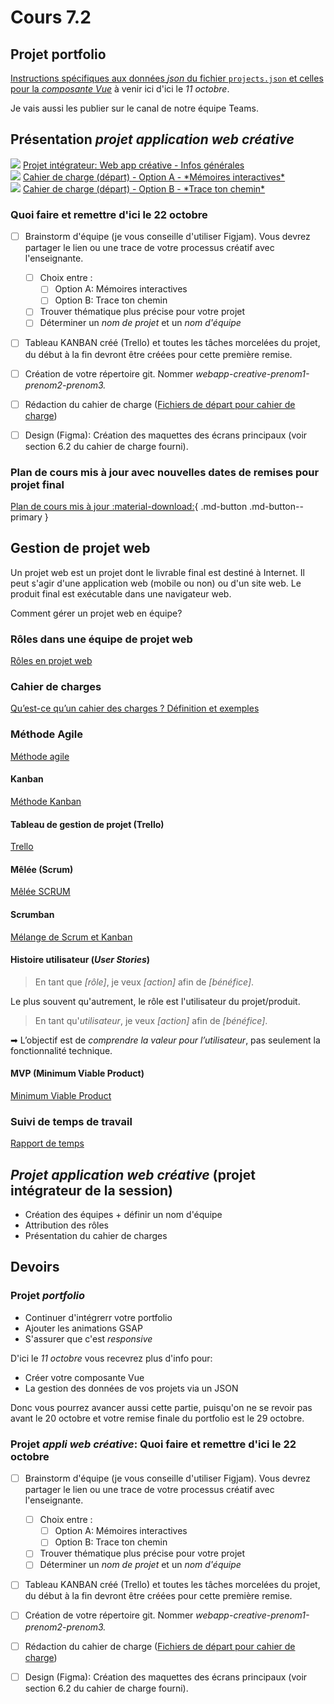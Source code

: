# Cours 7.2
<!-- 
merc. 8 octobre : dernier cours avant la semaine de rattrapage, après on se revoit le 20 octobre.
-->

<!-- 
Portfolio: Attention, je ne leur ai pas encore donné de consigne pour leur composante vue du portfolio et au retour, ils n'ont que 10 jours restant pour finaliser... faudrait que je leur envoie les instructions aujourd'hui mais... c'est too much avec le projet intégrateur à prep... au piiiiire, je leur dit qu'ils vont recevoir les instructions d'ici... le 11 octobre afin de leur permettre d'avancer pendant la semaine de "rattrapage"...

PRÉSENTATION DU PROJET INTÉGRATEUR
* Création des équipes
* Planification du projet: vous aurez 2 semaines mais n'attendez pas au prochain cours pour débuter car la remise sera 2 jours plus tard. Si vous commencez aujourd'hui, vous aveaz littéalement 14 jours..

COMMENT TRAVAILLER EN ÉQUIPE?
- Contrat de début de projet
...

GESTION DE PROJET 
* Cahier de charges 
* Kanban 
* Méthode Agile 
* Mêlée (Scrum) 
* Tableau de gestion de projet (Trello, GitHub Project ou autre) 
* Suivi de temps de travail 
* Création des équipes et des rôles

Git en équipe 
- Branches 
- Git Merge
- Gestion de conflits
-->

## Projet portfolio

[Instructions spécifiques aux données *json* du fichier `projects.json` et celles pour la *composante Vue*](./projets/portfolio.md#obligatoire-pour-web-5) à venir ici d'ici le *11 octobre*. 

Je vais aussi les publier sur le canal de notre équipe Teams.

## Présentation *projet application web créative*

<div class="class-content-link">
  <img src="./projets/assets/icon-creative-webapp.svg">
  <a href="./projets/appweb-creative/syllabus_guide_etudiant.html">Projet intégrateur: Web app créative - Infos générales</a>
</div>

<div class="class-content-link">
  <img src="./projets/assets/icon-creative-webapp.svg">
  <a href="./projets/appweb-creative/cahier_charges_memoires.html">Cahier de charge (départ) - Option A - *Mémoires interactives*</a>
</div>


<div class="class-content-link">
  <img src="./projets/assets/icon-creative-webapp.svg">
  <a href="./projets/appweb-creative/cahier_charges_chemin.html">Cahier de charge (départ) - Option B - *Trace ton chemin*</a>
</div>



### Quoi faire et remettre d'ici le 22 octobre

- [ ] Brainstorm d'équipe (je vous conseille d'utiliser Figjam). Vous devrez partager le lien ou une trace de votre processus créatif avec l'enseignante.
  - [ ] Choix entre :
    - [ ] Option A: Mémoires interactives
    - [ ] Option B: Trace ton chemin
  - [ ] Trouver thématique plus précise pour votre projet
  - [ ] Déterminer un *nom de projet* et un *nom d'équipe*

- [ ] Tableau KANBAN créé (Trello) et toutes les tâches morcelées du projet, du début à la fin devront être créées pour cette première remise.

- [ ] Création de votre répertoire git. Nommer *webapp-creative-prenom1-prenom2-prenom3.*

- [ ] Rédaction du cahier de charge ([Fichiers de départ pour cahier de charge](https://cmontmorency365-my.sharepoint.com/:f:/r/personal/mariem_ouellet_cmontmorency_qc_ca/Documents/01_cours/Cours%20Web%205%20-%20Projet%20Web/04_projets/02-appweb-creative/cahiers-de-charge-fichiers-depart?csf=1&web=1&e=FLBNRx))

- [ ] Design (Figma): Création des maquettes des écrans principaux (voir section 6.2 du cahier de charge fourni).


### Plan de cours mis à jour avec nouvelles dates de remises pour projet final

[Plan de cours mis à jour :material-download:](https://cmontmorency365-my.sharepoint.com/:b:/g/personal/mariem_ouellet_cmontmorency_qc_ca/EVMfkW5UxttFkK8D4Lg3Z7cBGXUX4_v1-7USGwyAbjmIRQ?e=NybgeQ){ .md-button .md-button--primary }


## Gestion de projet web

Un projet web est un projet dont le livrable final est destiné à Internet. Il peut s'agir d'une application web (mobile ou non) ou d'un site web. Le produit final est exécutable dans une navigateur web.

Comment gérer un projet web en équipe?

### Rôles dans une équipe de projet web

[Rôles en projet web](./gestion-projet/roles.md)

### Cahier de charges

[Qu’est-ce qu’un cahier des charges ? Définition et exemples](https://www.projectmanager.com/fr/cahier-des-charges)


### Méthode Agile

[Méthode agile](./gestion-projet/agile.md)

#### Kanban

[Méthode Kanban](https://tim-montmorency.com/timdoc/582-518MO/gestion-de-projet/kanban/)

#### Tableau de gestion de projet (Trello)

[Trello](https://tim-montmorency.com/timdoc/582-518MO/gestion-de-projet/trello/)

#### Mêlée (Scrum)

[Mêlée SCRUM](https://tim-montmorency.com/timdoc/582-518MO/gestion-de-projet/melee-scrum/)


#### Scrumban

[Mélange de Scrum et Kanban](./gestion-projet/scrumban.md)


#### Histoire utilisateur (*User Stories*)

> En tant que *[rôle]*, je veux *[action]* afin de *[bénéfice]*.

Le plus souvent qu'autrement, le rôle est l'utilisateur du projet/produit.

> En tant qu'*utilisateur*, je veux *[action]* afin de *[bénéfice]*.

➡ L’objectif est de *comprendre la valeur pour l’utilisateur*, pas seulement la fonctionnalité technique.

#### MVP (Minimum Viable Product)

[Minimum Viable Product](./gestion-projet/mvp.md)


### Suivi de temps de travail

[Rapport de temps](https://tim-montmorency.com/timdoc/582-518MO/gestion-de-projet/rapport-de-temps/)


## *Projet application web créative* (projet intégrateur de la session)

* Création des équipes + définir un nom d'équipe
* Attribution des rôles
* Présentation du cahier de charges


## Devoirs

### Projet *portfolio*

- Continuer d'intégrerr votre portfolio
- Ajouter les animations GSAP
- S'assurer que c'est *responsive*

D'ici le *11 octobre* vous recevrez plus d'info pour:

- Créer votre composante Vue
- La gestion des données de vos projets via un JSON

Donc vous pourrez avancer aussi cette partie, puisqu'on ne se revoir pas avant le 20 octobre et votre remise finale du portfolio est le 29 octobre.

### Projet *appli web créative*: Quoi faire et remettre d'ici le 22 octobre

- [ ] Brainstorm d'équipe (je vous conseille d'utiliser Figjam). Vous devrez partager le lien ou une trace de votre processus créatif avec l'enseignante.
  - [ ] Choix entre :
    - [ ] Option A: Mémoires interactives
    - [ ] Option B: Trace ton chemin
  - [ ] Trouver thématique plus précise pour votre projet
  - [ ] Déterminer un *nom de projet* et un *nom d'équipe*

- [ ] Tableau KANBAN créé (Trello) et toutes les tâches morcelées du projet, du début à la fin devront être créées pour cette première remise.

- [ ] Création de votre répertoire git. Nommer *webapp-creative-prenom1-prenom2-prenom3.*

- [ ] Rédaction du cahier de charge ([Fichiers de départ pour cahier de charge](https://cmontmorency365-my.sharepoint.com/:f:/r/personal/mariem_ouellet_cmontmorency_qc_ca/Documents/01_cours/Cours%20Web%205%20-%20Projet%20Web/04_projets/02-appweb-creative/cahiers-de-charge-fichiers-depart?csf=1&web=1&e=FLBNRx))

- [ ] Design (Figma): Création des maquettes des écrans principaux (voir section 6.2 du cahier de charge fourni).